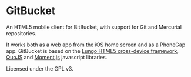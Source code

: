GitBucket
=========

An HTML5 mobile client for BitBucket, with support for Git and Mercurial repositories.

It works both as a web app from the iOS home screen and as a PhoneGap app.
GitBucket is based on the [Lungo HTML5 cross-device framework](https://github.com/TapQuo/Lungo.js), [QuoJS](https://github.com/soyjavi/quojs) and [Moment.js](https://github.com/timrwood/moment) javascript libraries.

Licensed under the GPL v3.
